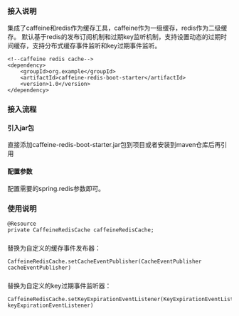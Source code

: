### 接入说明

集成了caffeine和redis作为缓存工具，caffeine作为一级缓存，redis作为二级缓存。
默认基于redis的发布订阅机制和过期key监听机制，支持设置动态的过期时间缓存，支持分布式缓存事件监听和key过期事件监听。

```
<!--caffeine redis cache-->
<dependency>
    <groupId>org.example</groupId>
    <artifactId>caffeine-redis-boot-starter</artifactId>
    <version>1.0</version>
</dependency>
```

### 接入流程

#### 引入jar包

直接添加caffeine-redis-boot-starter.jar包到项目或者安装到maven仓库后再引用

#### 配置参数

配置需要的spring.redis参数即可。

### 使用说明

```
@Resource
private CaffeineRedisCache caffeineRedisCache;
```

###

替换为自定义的缓存事件发布器：

```
CaffeineRedisCache.setCacheEventPublisher(CacheEventPublisher cacheEventPublisher)
```

###

替换为自定义的key过期事件监听器：

```
CaffeineRedisCache.setKeyExpirationEventListener(KeyExpirationEventListener keyExpirationEventListener)
```